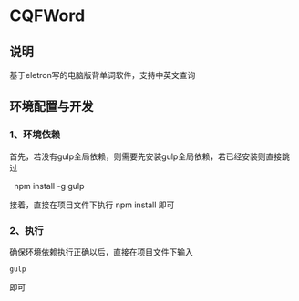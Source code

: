 # CQFWord

## 说明

基于eletron写的电脑版背单词软件，支持中英文查询

## 环境配置与开发

### 1、环境依赖
  首先，若没有gulp全局依赖，则需要先安装gulp全局依赖，若已经安装则直接跳过<br>
  
    npm install -g gulp<br>
    
  接着，直接在项目文件下执行 npm install 即可<br>
  
### 2、执行
  确保环境依赖执行正确以后，直接在项目文件下输入<br>
  
    gulp
    
  即可<br>
